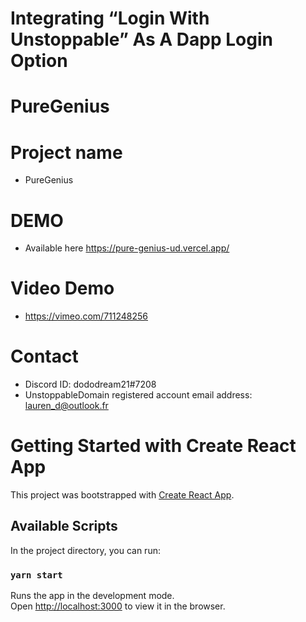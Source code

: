 # Integrating “Login With Unstoppable” As A Dapp Login Option
# PureGenius
# Project name
- PureGenius
  
# DEMO
- Available here https://pure-genius-ud.vercel.app/

# Video Demo
- https://vimeo.com/711248256

# Contact
- Discord ID: dododream21#7208
- UnstoppableDomain registered account email address: lauren_d@outlook.fr

# Getting Started with Create React App

This project was bootstrapped with [Create React App](https://github.com/facebook/create-react-app).

## Available Scripts

In the project directory, you can run:

### `yarn start`

Runs the app in the development mode.\
Open [http://localhost:3000](http://localhost:3000) to view it in the browser.

